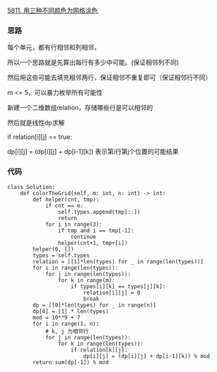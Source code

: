 [5811. 用三种不同颜色为网格涂色](https://leetcode-cn.com/problems/painting-a-grid-with-three-different-colors/)
### 思路
每个单元，都有行相邻和列相邻，

所以一个思路就是先算出每行有多少中可能。(保证相邻列不同)

然后用这些可能去填充相邻两行，保证相邻不重复即可（保证相邻行不同）

m <= 5，可以暴力枚举所有可能性

新建一个二维数组relation，存储哪些行是可以相邻的

然后就是线性dp求解

if relation[i][j] == true:

dp[i][j] = (dp[i][j] + dp[i-1][k]) 表示第i行第j个位置的可能结果


### 代码
```python3
class Solution:
    def colorTheGrid(self, m: int, n: int) -> int:
        def helper(cnt, tmp):
            if cnt == m:
                self.types.append(tmp[::])
                return 
            for i in range(3):
                if tmp and i == tmp[-1]:
                    continue
                helper(cnt+1, tmp+[i])
        helper(0, [])
        types = self.types
        relation = [[1]*len(types) for _ in range(len(types))]
        for i in range(len(types)):
            for j in range(len(types)):
                for k in range(m):
                    if types[i][k] == types[j][k]:
                        relation[i][j] = 0
                        break
        dp = [[0]*len(types) for _ in range(n)]
        dp[0] = [1] * len(types)
        mod = 10**9 + 7
        for i in range(1, n):
            # k, j 为相邻行
            for j in range(len(types)):
                for k in range(len(types)):
                    if relation[k][j]:
                        dp[i][j] = (dp[i][j] + dp[i-1][k]) % mod
        return sum(dp[-1]) % mod            
```

